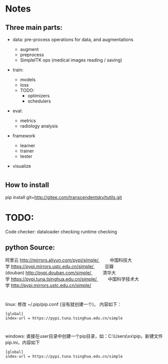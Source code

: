 # Notes

## Three main parts:
- data: pre-process operations for data, and augmentations
    - augment
    - preprocess
    - SimpleITK ops (medical images reading / saving)
- train:
    - models
    - loss
    - TODO:
        - optimizers
        - schedulers
- eval:
    - metrics
    - radiology analysis

- framework
    - learner
    - trainer
    - tester
    
- visualize

# 
## How to install
pip install git+http://gitee.com/transcendentsky/tutils.git

#
# TODO:
Code checker: 
    dataloader checking
    runtime checking
    












## python Source:

阿里云 http://mirrors.aliyun.com/pypi/simple/ 
  中国科技大学 https://pypi.mirrors.ustc.edu.cn/simple/ 
  豆瓣(douban) http://pypi.douban.com/simple/ 
  清华大学 https://pypi.tuna.tsinghua.edu.cn/simple/ 
  中国科学技术大学 http://pypi.mirrors.ustc.edu.cn/simple/

#
linux: 
修改 ~/.pip/pip.conf (没有就创建一个)， 内容如下：
```
[global]
index-url = https://pypi.tuna.tsinghua.edu.cn/simple
```

#
windows: 
直接在user目录中创建一个pip目录，如：C:\Users\xx\pip，新建文件pip.ini，内容如下
```
[global]
index-url = https://pypi.tuna.tsinghua.edu.cn/simple
```